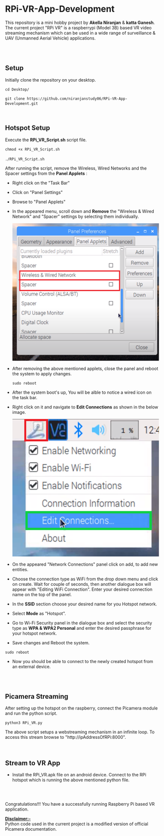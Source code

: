 # RPi-VR-App-Development
This repository is a mini hobby project by **Akella Niranjan** & **katta Ganesh**.<br>
The current project "RPi VR" is a raspberrypi (Model 3B) based VR video streaming mechanism which can be used in a wide range of surveillance & UAV (Unmanned Aerial Vehicle) applications.

<br><br>

## Setup
Initially clone the repository on your desktop.

~~~ 
cd Desktop/ 
~~~
~~~ 
git clone https://github.com/niranjanstudy06/RPi-VR-App-Development.git 
~~~ 
<br>

## Hotspot Setup

Execute the **RPi_VR_Script.sh** script file.
~~~ 
chmod +x RPi_VR_Script.sh

./RPi_VR_Script.sh
~~~ 
After running the script, remove the Wireless, Wired Networks and the Spacer settings from the **Panel Applets** :
- Right click on the "Task Bar"
- Click on "Panel Settings"
- Browse to "Panel Applets"
- In the appeared menu, scroll down and **Remove** the "Wireless & Wired Network" and "Spacer" settings by selecting them individually.

    <img src="Images/Wifi&Spacer_Deletion.png" width="500" height="450"><br>
- After removing the above mentioned applets, close the panel and reboot the system to apply changes.
  ~~~ 
  sudo reboot
  ~~~

- After the system boot's up, You will be alble to notice a wired icon on the task bar.
- Right click on it and navigate to **Edit Connections** as shown in the below image.

    <img src="Images/Settingup_Hotspot.png" width="500" height="450">

- On the appeared "Network Connections" panel click on add, to add new entities.
- Choose the connection type as WiFi from the drop down menu and click on create. Wait for couple of seconds, then another dialogue box will appear with "Editing WiFi Connection". Enter your desired connection name on the top of the panel.
- In the **SSID** section choose your desired name for you Hotspot network.
- Select **Mode** as "Hotspot".
- Go to Wi-Fi Security panel in the dialogue box and select the security type as **WPA & WPA2 Personal** and enter the desired passphrase for your hotspot network.
- Save changes and Reboot the system.
~~~ 
sudo reboot 
~~~

- Now you should be able to connect to the newly created hotspot from an external device.

<br><br>
## Picamera Streaming

After setting up the hotspot on the raspberry, connect the Picamera module and run the python script.

~~~
python3 RPi_VR.py
~~~
The above script setups a webstreaming mechanism in an infinite loop. To access this stream browse to "http://ipAddressOfRPi:8000".<br><br><br>


## Stream to VR App

- Install the RPi_VR.apk file on an android device. Connect to the RPi hotspot which is running the above mentioned python file.
<br>
<br>

Congratulations!!! You have a successfully running Raspberry Pi based VR application.

<ins>**Disclaimer:-**</ins> <br>
Python code used in the current project is a modified version of official Picamera documentation.



